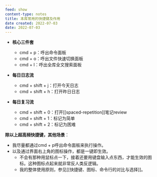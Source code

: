 ```yaml
---
feed: show
content-type: notes
title: 本库常用的快捷键及作用
date created: 2022-07-03
date: 2022-07-03
---
```



- **核心三件套**
	- cmd + p：呼出命令面板
	- cmd + o：呼出文件快速切换面板
	- cmd + l：呼出全库全文搜索面板

- **每日日志流**
	- cmd + shift + j：打开今天日志
	- cmd + shift + h：打开昨日日志

- **每日复习流**
	- cmd + shift + 0：打开[[spaced-repetition]]笔记review
	- cmd + shift + 1：标记为简单
	- cmd + shift + 2：标记为困难


**除以上超高频快捷键，其他场景**：
- 我尽量都通过cmd + p呼出命令面板来执行操作。
- 以及通过界面右上角的图标操作，都是一键即生效。
	- 不会有那种用鼠标点一下，接着还要用键盘输入点东西，才能生效的图标。这种图标点起来就非常反人类反逻辑。
	- 我的整体使用原则，参见[[快捷键、图标、命令行的对比与选择]]。
